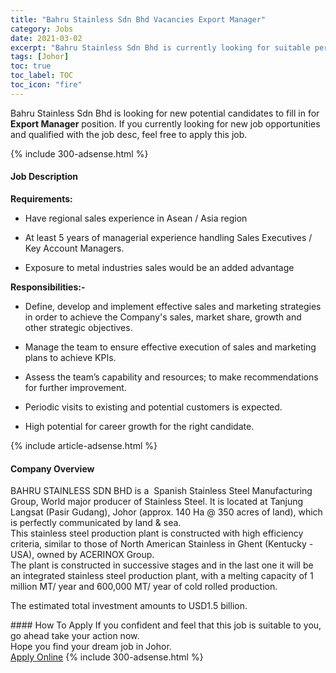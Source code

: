 ```yaml
---
title: "Bahru Stainless Sdn Bhd Vacancies Export Manager" 
category: Jobs 
date: 2021-03-02 
excerpt: "Bahru Stainless Sdn Bhd is currently looking for suitable person to fill in the Export Manager which based in Johor" 
tags: [Johor] 
toc: true 
toc_label: TOC 
toc_icon: "fire" 
--- 
```


<p>Bahru Stainless Sdn Bhd is looking for new potential candidates to fill in for <b>Export Manager</b> position. If you currently looking for new job opportunities and qualified with the job desc, feel free to apply this job.
</p>{% include 300-adsense.html %} 
<div><div><h4>Job Description</h4></div><div><div><span><div><p><strong>Requirements:</strong></p><ul><li>Have regional sales experience in Asean / Asia region</li></ul><ul><li>At least 5 years of managerial experience handling Sales Executives / Key Account Managers.</li></ul><ul><li>Exposure to metal industries sales would be an added advantage</li></ul><p><strong>Responsibilities:-</strong></p><ul><li>Define, develop and implement effective sales and marketing strategies in order to achieve the Company's sales, market share, growth and other strategic objectives.</li></ul><ul><li>Manage the team to ensure effective execution of sales and marketing plans to achieve KPIs.</li></ul><ul><li>Assess the team&#8217;s capability and resources; to make recommendations for further improvement.</li></ul><ul><li>Periodic visits to existing and potential customers is expected.</li></ul><ul><li>High potential for career growth for the right candidate.</li></ul></div></span></div></div></div> 
{% include article-adsense.html %} 
<div><div><h4>Company Overview</h4></div><div><div><span><div><div>
<div>
<div>BAHRU STAINLESS SDN BHD&#160;is a &#160;Spanish Stainless Steel Manufacturing Group, World major producer of Stainless Steel. It is located at Tanjung Langsat (Pasir Gudang), Johor (approx. 140 Ha @ 350 acres of land), which is perfectly communicated by land &amp; sea.</div>
<div>This stainless steel production plant is constructed with high efficiency criteria, similar to those of North American Stainless in Ghent (Kentucky - USA), owned by ACERINOX Group.</div>
<div>The plant is constructed in successive stages and in the last one it will be an integrated stainless steel production plant, with a melting capacity of 1 million MT/ year and 600,000 MT/ year of cold rolled production.</div>


The estimated total investment amounts to USD1.5 billion.&#160;</div>
</div></div></span></div></div></div> 
#### How To Apply 
If you confident and feel that this job is suitable to you, go ahead take your action now. <br/> 
Hope you find your dream job in Johor. <br/> 
<a href="https://www.jobstreet.com.my/en/job/export-manager-4494986?jobId=jobstreet-my-job-4494986&" class="btn btn--info" target="_blank" rel="nofollow noopenner">Apply Online</a> 
{% include 300-adsense.html %} 